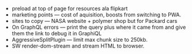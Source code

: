 - preload at top of page for resources ala flipkart
- marketing points — cost of aquisition, boosts from switching
  to PWA.
- sites to copy — NASA website + polymer shop but for Packard cars
- On GraphQL errors — print the query plus where it came from and give
  them the link to debug it in GraphiQL
- AggressiveSplitPlugin — limit max chunk size to 250kb.
- SW render-dom-stream and stream HTML to browser.
